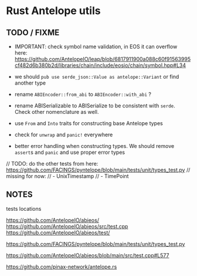 # Rust Antelope utils


## TODO / FIXME

- IMPORTANT: check symbol name validation, in EOS it can overflow here:
  https://github.com/AntelopeIO/leap/blob/6817911900a088c60f91563995cf482d6b380b2d/libraries/chain/include/eosio/chain/symbol.hpp#L34


- we should `pub use serde_json::Value as antelope::Variant` or find another type

- rename `ABIEncoder::from_abi` to `ABIEncoder::with_abi` ?

- rename ABISerializable to ABISerialize to be consistent with `serde`. Check other nomenclature as well.

- use `From` and `Into` traits for constructing base Antelope types

- check for `unwrap` and `panic!` everywhere

- better error handling when constructing types. We should remove `assert`s and `panic` and use proper error types

// TODO: do the other tests from here: https://github.com/FACINGS/pyntelope/blob/main/tests/unit/types_test.py
// missing for now:
//  - UnixTimestamp
//  - TimePoint


## NOTES

tests locations

https://github.com/AntelopeIO/abieos/
https://github.com/AntelopeIO/abieos/src/test.cpp
https://github.com/AntelopeIO/abieos/test/

https://github.com/FACINGS/pyntelope/blob/main/tests/unit/types_test.py

https://github.com/AntelopeIO/abieos/blob/main/src/test.cpp#L577

https://github.com/pinax-network/antelope.rs
